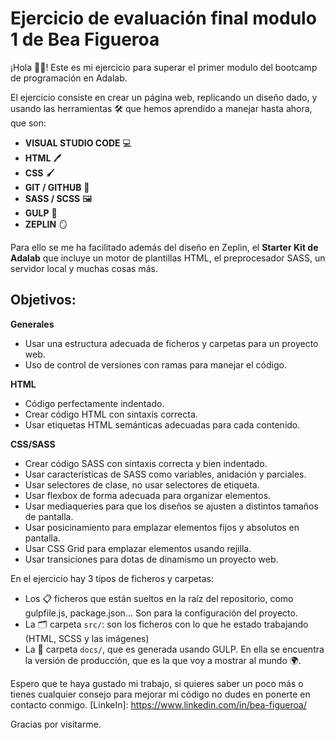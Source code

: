 # Ejercicio de evaluación final modulo 1 de Bea Figueroa

¡Hola 👋🏽! Este es mi ejercicio para superar el primer modulo del bootcamp de programación en Adalab.

El ejercicio consiste en crear un página web, replicando un diseño dado, y usando las herramientas 🛠️ que hemos aprendido a manejar hasta ahora, que son:

- **VISUAL STUDIO CODE** 💻
- **HTML** 🖊️
- **CSS** 🖌️
- **GIT / GITHUB** 🌳
- **SASS / SCSS** 🖼️
- **GULP** 🤖
- **ZEPLIN** 🪞

Para ello se me ha facilitado además del diseño en Zeplin, el **Starter Kit de Adalab** que incluye un motor de plantillas HTML, el preprocesador SASS, un servidor local y muchas cosas más.

## Objetivos:

**Generales**

- Usar una estructura adecuada de ficheros y carpetas para un proyecto web.
- Uso de control de versiones con ramas para manejar el código.

**HTML**

- Código perfectamente indentado.
- Crear código HTML con sintaxis correcta.
- Usar etiquetas HTML semánticas adecuadas para cada contenido.

**CSS/SASS**

- Crear código SASS con sintaxis correcta y bien indentado.
- Usar características de SASS como variables, anidación y parciales.
- Usar selectores de clase, no usar selectores de etiqueta.
- Usar flexbox de forma adecuada para organizar elementos.
- Usar mediaqueries para que los diseños se ajusten a distintos tamaños de pantalla.
- Usar posicinamiento para emplazar elementos fijos y absolutos en pantalla.
- Usar CSS Grid para emplazar elementos usando rejilla.
- Usar transiciones para dotas de dinamismo un proyecto web.

En el ejercicio hay 3 tipos de ficheros y carpetas:

- Los 📋 ficheros que están sueltos en la raíz del repositorio, como gulpfile.js, package.json... Son para la configuración del proyecto.
- La 🗂️ carpeta `src/`: son los ficheros con lo que he estado trabajando (HTML, SCSS y las imágenes)
- La 📂 carpeta `docs/`, que es generada usando GULP. En ella se encuentra la versión de producción, que es la que voy a mostrar al mundo 🌍.

Espero que te haya gustado mi trabajo, si quieres saber un poco más o tienes cualquier consejo para mejorar mi código no dudes en ponerte en contacto conmigo. [LinkeIn]: https://www.linkedin.com/in/bea-figueroa/

Gracias por visitarme.
